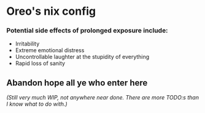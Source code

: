 # Oreo's nix config
### Potential side effects of prolonged exposure include: 
- Irritability
- Extreme emotional distress
- Uncontrollable laughter at the stupidity of everything
- Rapid loss of sanity

## Abandon hope all ye who enter here

*(Still very much WIP, not anywhere near done. There are more TODO:s than I know what to do with.)*